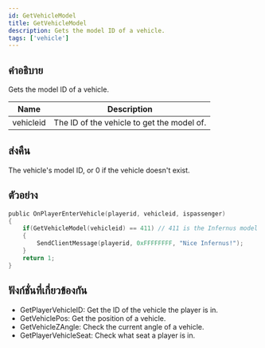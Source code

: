 ```yaml
---
id: GetVehicleModel
title: GetVehicleModel
description: Gets the model ID of a vehicle.
tags: ['vehicle']
---
```


## คำอธิบาย

Gets the model ID of a vehicle.


| Name | Description |
|------|-------------|
|vehicleid | The ID of the vehicle to get the model of.|


## ส่งคืน

The vehicle's model ID, or 0 if the vehicle doesn't exist.


## ตัวอย่าง


```c
public OnPlayerEnterVehicle(playerid, vehicleid, ispassenger)
{
    if(GetVehicleModel(vehicleid) == 411) // 411 is the Infernus model
    {
        SendClientMessage(playerid, 0xFFFFFFFF, "Nice Infernus!");
    }
    return 1;
}
```


## ฟังก์ชั่นที่เกี่ยวข้องกัน


-  GetPlayerVehicleID: Get the ID of the vehicle the player is in.
-  GetVehiclePos: Get the position of a vehicle.
-  GetVehicleZAngle: Check the current angle of a vehicle.
-  GetPlayerVehicleSeat: Check what seat a player is in.